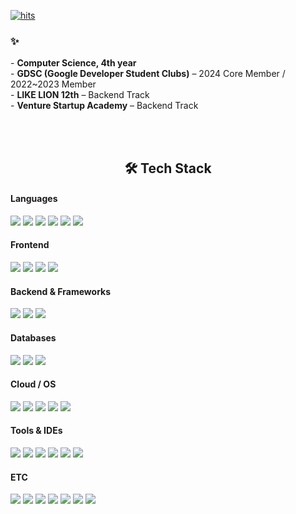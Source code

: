 <a href="https://myhits.vercel.app"><img src="https://myhits.vercel.app/api/hit/https%3A%2F%2Fmyhits.vercel.app?color=green&label=hits&size=small" alt="hits" /></a>
<div align="left">
  <h3>✨</h3>
  <p>
    - <strong>Computer Science, 4th year</strong><br>    
    - <strong>GDSC (Google Developer Student Clubs)</strong> – 2024 Core Member / 2022~2023 Member<br>
    - <strong>LIKE LION 12th</strong> – Backend Track<br>
    - <strong>Venture Startup Academy</strong> – Backend Track<br>
  </p>
</div>

<br><br>
<div align="center">
  <h2>🛠 Tech Stack</h2>
</div>

<!-- Languages -->
<h4>Languages</h4>
<div align="left">
  <img src="https://img.shields.io/badge/Java-007396?style=flat&logo=Java&logoColor=white"/>
  <img src="https://img.shields.io/badge/Python-3776AB?style=flat&logo=Python&logoColor=white"/>
  <img src="https://img.shields.io/badge/C++-00599C?style=flat&logo=Cplusplus&logoColor=white"/>
  <img src="https://img.shields.io/badge/C%23-239120?style=flat&logo=Csharp&logoColor=white"/>
  <img src="https://img.shields.io/badge/JavaScript-F7DF1E?style=flat&logo=JavaScript&logoColor=black"/>
  <img src="https://img.shields.io/badge/TypeScript-3178C6?style=flat&logo=TypeScript&logoColor=white"/>
</div>

<!-- Frontend -->
<h4>Frontend</h4>
<div align="left">
  <img src="https://img.shields.io/badge/React-20232A?style=flat&logo=React&logoColor=61DAFB"/>
  <img src="https://img.shields.io/badge/Tailwind CSS-06B6D4?style=flat&logo=TailwindCSS&logoColor=white"/>
  <img src="https://img.shields.io/badge/HTML5-E34F26?style=flat&logo=HTML5&logoColor=white"/>
  <img src="https://img.shields.io/badge/CSS3-1572B6?style=flat&logo=CSS3&logoColor=white"/>
</div>


<!-- Backend -->
<h4>Backend & Frameworks</h4>
<div align="left">
  <img src="https://img.shields.io/badge/Node.js-339933?style=flat&logo=Node.js&logoColor=white"/>
  <img src="https://img.shields.io/badge/Spring-6DB33F?style=flat&logo=Spring&logoColor=white"/>
  <img src="https://img.shields.io/badge/Spring Boot-6DB33F?style=flat&logo=SpringBoot&logoColor=white"/>
</div>

<!-- Databases -->
<h4>Databases</h4>
<div align="left">
  <img src="https://img.shields.io/badge/MySQL-4479A1?style=flat&logo=MySQL&logoColor=white"/>
  <img src="https://img.shields.io/badge/Oracle-F80000?style=flat&logo=Oracle&logoColor=white"/>
  <img src="https://img.shields.io/badge/MariaDB-003545?style=flat&logo=MariaDB&logoColor=white"/>
</div>

<!-- Cloud & OS -->
<h4>Cloud / OS</h4>
<div align="left">
  <img src="https://img.shields.io/badge/AWS-232F3E?style=flat&logo=AmazonAWS&logoColor=white"/>
  <img src="https://img.shields.io/badge/EC2-FF9900?style=flat&logo=AmazonEC2&logoColor=white"/>
  <img src="https://img.shields.io/badge/S3-569A31?style=flat&logo=AmazonS3&logoColor=white"/>
  <img src="https://img.shields.io/badge/Linux-FCC624?style=flat&logo=Linux&logoColor=black"/>
  <img src="https://img.shields.io/badge/CentOS-262577?style=flat&logo=CentOS&logoColor=white"/>
</div>

<h4>Tools & IDEs</h4>
<div align="left">
  <img src="https://img.shields.io/badge/IntelliJ IDEA-000000?style=flat&logo=IntelliJIDEA&logoColor=white"/>
  <img src="https://img.shields.io/badge/Visual Studio-5C2D91?style=flat&logo=VisualStudio&logoColor=white"/>
  <img src="https://img.shields.io/badge/VS Code-007ACC?style=flat&logo=VisualStudioCode&logoColor=white"/>
  <img src="https://img.shields.io/badge/Eclipse IDE-2C2255?style=flat&logo=EclipseIDE&logoColor=white"/>
  <img src="https://img.shields.io/badge/Android Studio-3DDC84?style=flat&logo=AndroidStudio&logoColor=white"/>
  <img src="https://img.shields.io/badge/MySQL Workbench-4479A1?style=flat&logo=MySQL&logoColor=white"/>
</div>

<h4>ETC</h4>
<div align="left">
  <img src="https://img.shields.io/badge/Git-F05032?style=flat&logo=git&logoColor=white"/>
  <img src="https://img.shields.io/badge/GitHub-181717?style=flat&logo=GitHub&logoColor=white"/>
  <img src="https://img.shields.io/badge/Apache Tomcat-F8DC75?style=flat&logo=ApacheTomcat&logoColor=black"/>
  <img src="https://img.shields.io/badge/VirtualBox-183A61?style=flat&logo=VirtualBox&logoColor=white"/>
  <img src="https://img.shields.io/badge/Notion-000000?style=flat&logo=Notion&logoColor=white"/>
  <img src="https://img.shields.io/badge/Slack-4A154B?style=flat&logo=Slack&logoColor=white"/>
  <img src="https://img.shields.io/badge/Figma-F24E1E?style=flat&logo=Figma&logoColor=white"/>
</div>

<!--
**ddoddo1228/ddoddo1228** is a ✨ _special_ ✨ repository because its `README.md` (this file) appears on your GitHub profile.

Here are some ideas to get you started:

- 🔭 I’m currently working on ...
- 🌱 I’m currently learning ...
- 👯 I’m looking to collaborate on ...
- 🤔 I’m looking for help with ...
- 💬 Ask me about ...
- 📫 How to reach me: ...
- 😄 Pronouns: ...
- ⚡ Fun fact: ...
-->

